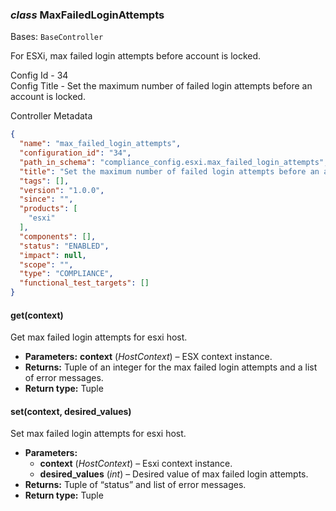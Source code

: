 ### *class* MaxFailedLoginAttempts

Bases: `BaseController`

For ESXi, max failed login attempts before account is locked.

Config Id - 34
<br/>
Config Title - Set the maximum number of failed login attempts before an account is locked.
<br/>

Controller Metadata
```json
{
  "name": "max_failed_login_attempts",
  "configuration_id": "34",
  "path_in_schema": "compliance_config.esxi.max_failed_login_attempts",
  "title": "Set the maximum number of failed login attempts before an account is locked",
  "tags": [],
  "version": "1.0.0",
  "since": "",
  "products": [
    "esxi"
  ],
  "components": [],
  "status": "ENABLED",
  "impact": null,
  "scope": "",
  "type": "COMPLIANCE",
  "functional_test_targets": []
}
```

#### get(context)

Get max failed login attempts for esxi host.

* **Parameters:**
  **context** (*HostContext*) – ESX context instance.
* **Returns:**
  Tuple of an integer for the max failed login attempts and a list of error messages.
* **Return type:**
  Tuple

#### set(context, desired_values)

Set max failed login attempts for esxi host.

* **Parameters:**
  * **context** (*HostContext*) – Esxi context instance.
  * **desired_values** (*int*) – Desired value of max failed login attempts.
* **Returns:**
  Tuple of “status” and list of error messages.
* **Return type:**
  Tuple
